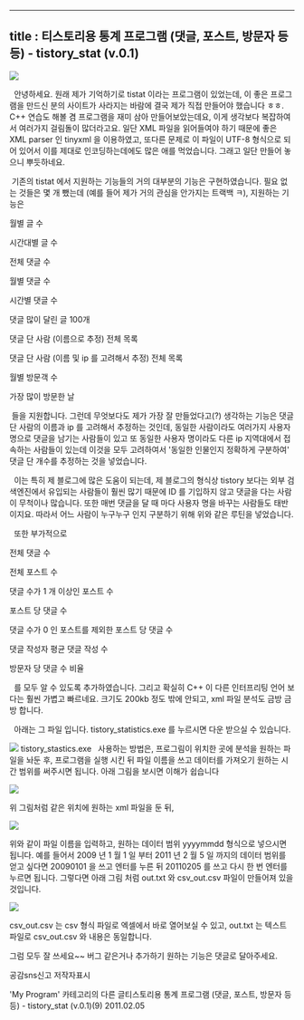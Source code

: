 ----------------
title : 티스토리용 통계 프로그램 (댓글, 포스트, 방문자 등등) - tistory_stat (v.0.1)
--------------



![](http://img1.daumcdn.net/thumb/R1920x0/?fname=http%3A%2F%2Fcfile6.uf.tistory.com%2Fimage%2F205D883D4D4D02442A6149)


  안녕하세요. 원래 제가 기억하기로 tistat 이라는 프로그램이 있었는데, 이 좋은 프로그램을 만드신 분의 사이트가 사라지는 바람에 결국 제가 직접 만들어야 했습니다 ㅎㅎ. C++ 연습도 해볼 겸 프로그램을 재미 삼아 만들어보았는데요, 이게 생각보다 복잡하여서 여러가지 걸림돌이 많더라고요. 일단 XML 파일을 읽어들여야 하기 때문에 좋은 XML parser 인 tinyxml 을 이용하였고, 또다른 문제로 이 파일이 UTF-8 형식으로 되어 있어서 이를 제대로 인코딩하는데에도 많은 애를 먹었습니다. 그래고 일단 만들어 놓으니 뿌듯하네요.

 기존의 tistat 에서 지원하는 기능들의 거의 대부분의 기능은 구현하였습니다. 필요 없는 것들은 몇 개 뺐는데 (예를 들어 제가 거의 관심을 안가지는 트랙백 ㅋ), 지원하는 기능은

월별 글 수 

시간대별 글 수 

전체 댓글 수 

월별 댓글 수  

시간별 댓글 수 

댓글 많이 달린 글 100개 

댓글 단 사람 (이름으로 추정) 전체 목록

댓글 단 사람 (이름 및 ip 를 고려해서 추정) 전체 목록   

월별 방문객 수 

가장 많이 방문한 날 

 들을 지원합니다. 그런데 무엇보다도 제가 가장 잘 만들었다고(?) 생각하는 기능은 댓글 단 사람의 이름과 ip 를 고려해서 추정하는 것인데, 동일한 사람이라도 여러가지 사용자 명으로 댓글을 남기는 사람들이 있고 또 동일한 사용자 명이라도 다른 ip 지역대에서 접속하는 사람들이 있는데 이것을 모두 고려하여서 '동일한 인물인지 정확하게 구분하여' 댓글 단 개수를 추정하는 것을 넣었습니다. 

  이는 특히 제 블로그에 많은 도움이 되는데, 제 블로그의 형식상 tistory 보다는 외부 검색엔진에서 유입되는 사람들이 훨씬 많기 때문에 ID 를 기입하지 않고 댓글을 다는 사람이 무척이나 많습니다. 또한 매번 댓글을 달 때 마다 사용자 명을 바꾸는 사람들도 태반이지요. 따라서 어느 사람이 누구누구 인지 구분하기 위해 위와 같은 루틴을 넣었습니다. 

  또한 부가적으로 

전체 댓글 수

전체 포스트 수

댓글 수가 1 개 이상인 포스트 수

포스트 당 댓글 수

댓글 수가 0 인 포스트를 제외한 포스트 당 댓글 수

댓글 작성자 평균 댓글 작성 수

방문자 당 댓글 수 비율 

  를 모두 알 수 있도록 추가하였습니다. 그리고 확실히 C++ 이 다른 인터프리팅 언어 보다는 훨씬 가볍고 빠르네요. 크기도 200kb 정도 밖에 안되고, xml 파일 분석도 금방 금방 합니다. 

  아래는 그 파일 입니다. tistory_statistics.exe 를 누르시면 다운 받으실 수 있습니다.


![](http://)
 tistory_stastics.exe
  사용하는 방법은, 프로그림이 위치한 곳에 분석을 원하는 파일을 놔둔 후, 프로그램을 실행 시킨 뒤 파일 이름을 쓰고 데이터를 가져오기 원하는 시간 범위를 써주시면 됩니다. 아래 그림을 보시면 이해가 쉽습니다


![](http://img1.daumcdn.net/thumb/R1920x0/?fname=http%3A%2F%2Fcfile27.uf.tistory.com%2Fimage%2F135CCC434D4D01220FC847)


위 그림처럼 같은 위치에 원하는 xml 파일을 둔 뒤,


![](http://img1.daumcdn.net/thumb/R1920x0/?fname=http%3A%2F%2Fcfile3.uf.tistory.com%2Fimage%2F15420A434D4D012230D529)

위와 같이 파일 이름을 입력하고, 원하는 데이터 범위 yyyymmdd 형식으로 넣으시면 됩니다. 예를 들어서 2009 년 1 월 1 일 부터 2011 년 2 월 5 일 까지의 데이터 범위를 얻고 싶다면 20090101 을 쓰고 엔터를 누른 뒤 20110205 를 쓰고 다시 한 번 엔터를 누르면 됩니다. 그렇다면 아래 그림 처럼 out.txt 와 csv_out.csv 파일이 만들어져 있을 것입니다.


![](http://img1.daumcdn.net/thumb/R1920x0/?fname=http%3A%2F%2Fcfile4.uf.tistory.com%2Fimage%2F1357713E4D4D019D113A85)

csv_out.csv 는 csv 형식 파일로 엑셀에서 바로 열어보실 수 있고, out.txt 는 텍스트 파일로 csv_out.csv 와 내용은 동일합니다. 

그럼 모두 잘 쓰세요~~ 버그 같은거나 추가하기 원하는 기능은 댓글로 달아주세요. 









공감sns신고
저작자표시

'My Program' 카테고리의 다른 글티스토리용 통계 프로그램 (댓글, 포스트, 방문자 등등) - tistory_stat (v.0.1)(9)
2011.02.05


